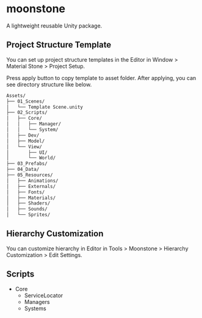 # moonstone

A lightweight reusable Unity package.

## Project Structure Template

You can set up project structure templates in the Editor in Window > Material Stone > Project Setup.

Press apply button to copy template to asset folder.
After applying, you can see directory structure like below.

```txt
Assets/
├── 01_Scenes/
│   └── Template Scene.unity
├── 02_Scripts/
│   ├── Core/
│   │   ├── Manager/
│   │   └── System/
│   ├── Dev/
│   ├── Model/
│   └── View/
│       ├── UI/
│       └── World/
├── 03_Prefabs/
├── 04_Data/
├── 05_Resources/
│   ├── Animations/
│   ├── Externals/
│   ├── Fonts/
│   ├── Materials/
│   ├── Shaders/
│   ├── Sounds/
│   └── Sprites/
```

## Hierarchy Customization

You can customize hierarchy in Editor in Tools > Moonstone > Hierarchy Customization > Edit Settings.

## Scripts

- Core
  - ServiceLocator
  - Managers
  - Systems
